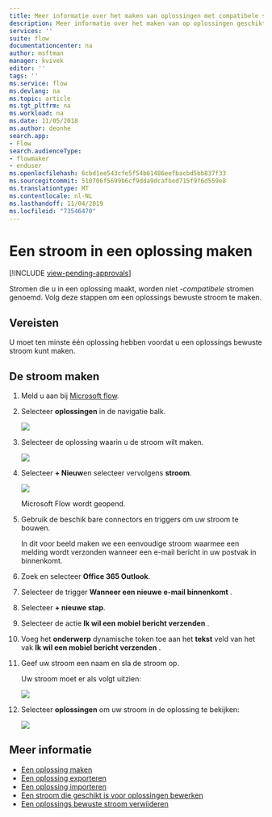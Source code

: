 ```yaml
---
title: Meer informatie over het maken van oplossingen met compatibele stromen | Microsoft Docs
description: Meer informatie over het maken van op oplossingen geschikte stromen.
services: ''
suite: flow
documentationcenter: na
author: msftman
manager: kvivek
editor: ''
tags: ''
ms.service: flow
ms.devlang: na
ms.topic: article
ms.tgt_pltfrm: na
ms.workload: na
ms.date: 11/05/2018
ms.author: deonhe
search.app:
- Flow
search.audienceType:
- flowmaker
- enduser
ms.openlocfilehash: 6cbd1ee543cfe5f54b61486eefbacbd5bb837f33
ms.sourcegitcommit: 510706f5699b6cf9dda9dcafbed715f9f6d559e8
ms.translationtype: MT
ms.contentlocale: nl-NL
ms.lasthandoff: 11/04/2019
ms.locfileid: "73546470"
---
```

# <a name="create-a-flow-in-a-solution"></a>Een stroom in een oplossing maken
[!INCLUDE [view-pending-approvals](includes/cc-rebrand.md)]

Stromen die u in een oplossing maakt, worden niet *-compatibele* stromen genoemd. Volg deze stappen om een oplossings bewuste stroom te maken.

## <a name="prerequisites"></a>Vereisten

U moet ten minste één oplossing hebben voordat u een oplossings bewuste stroom kunt maken.

## <a name="create-the-flow"></a>De stroom maken 

1. Meld u aan bij [Microsoft flow](https://flow.microsoft.com).
1. Selecteer **oplossingen** in de navigatie balk.

   ![](./media/create-flow-solution/select-solutions-from-left-nav.png)

1. Selecteer de oplossing waarin u de stroom wilt maken.

   ![](./media/create-flow-solution/new-solution-created.png)

1. Selecteer **+ Nieuw**en selecteer vervolgens **stroom**.

   ![](./media/create-flow-solution/select-new-flow.png)

   Microsoft Flow wordt geopend.

1. Gebruik de beschik bare connectors en triggers om uw stroom te bouwen.

   In dit voor beeld maken we een eenvoudige stroom waarmee een melding wordt verzonden wanneer een e-mail bericht in uw postvak in binnenkomt.
1. Zoek en selecteer **Office 365 Outlook**.
1. Selecteer de trigger **Wanneer een nieuwe e-mail binnenkomt** .
1. Selecteer **+ nieuwe stap**.
1. Selecteer de actie **Ik wil een mobiel bericht verzenden** .
1. Voeg het **onderwerp** dynamische token toe aan het **tekst** veld van het vak **Ik wil een mobiel bericht verzenden** .
1. Geef uw stroom een naam en sla de stroom op.

   Uw stroom moet er als volgt uitzien:

   ![](./media/create-flow-solution/new-email-notification-flow.png)
   
1. Selecteer **oplossingen** om uw stroom in de oplossing te bekijken:

   ![](./media/create-flow-solution/new-flow-inside-solution.png)

## <a name="learn-more"></a>Meer informatie

* [Een oplossing maken](./overview-solution-flows.md)
* [Een oplossing exporteren](./export-flow-solution.md)
* [Een oplossing importeren](./import-flow-solution.md)
* [Een stroom die geschikt is voor oplossingen bewerken](./edit-solution-aware-flow.md)
* [Een oplossings bewuste stroom verwijderen](./remove-solution-aware-flow.md)
